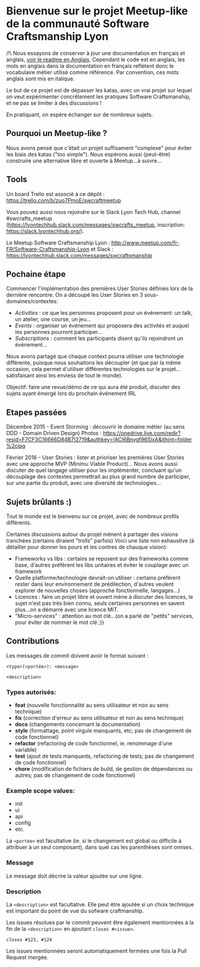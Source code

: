# Bienvenue sur le projet Meetup-like de la communauté Software Craftsmanship Lyon

/!\ Nous essayons de conserver à jour une documentation en français et anglais, [voir le readme en Anglais](readme.md).
Cependant le code est en anglais, les mots en anglais dans la documentation en français reflètent donc le vocabulaire
métier utilisé comme référence. Par convention, ces mots anglais sont mis en italique.

Le but de ce projet est de dépasser les katas, avec un vrai projet sur lequel on veut expérimenter concrêtement 
les pratiques Software Craftsmanship, et ne pas se limiter à des discussions !

En pratiquant, on espère échanger sur de nombreux sujets.

## Pourquoi un Meetup-like ?

Nous avons pensé que c'était un projet suffisament "complexe" pour éviter les biais des katas ("too simple"). 
Nous espérons aussi (peut-être) construire une alternative libre et ouverte à Meetup...à suivre...

## Tools

Un board Trello est associé à ce dépôt : https://trello.com/b/zuo7PmoE/swcraftmeetup

Vous pouvez aussi nous rejoindre sur le Slack Lyon Tech Hub, channel #swcrafts_meetup 
(https://lyontechhub.slack.com/messages/swcrafts_meetup, inscription: https://slack.lyontechhub.org/).

Le Meetup Software Craftsmanship Lyon : http://www.meetup.com/fr-FR/Software-Craftsmanship-Lyon 
et Slack : https://lyontechhub.slack.com/messages/swcraftsmanship

## Pochaine étape

Commencer l'implémentation des premières User Stories définies lors de la dernière rencontre.
On a découpé les User Stories en 3 sous-domaines/contextes:
- *Activities* : ce que les personnes proposent pour un événement: un talk, un atelier, une course, un jeu...
- *Events* : organiser un événement qui proposera des activités et auquel les personnes pourront participer...
- *Subscriptions* : comment les participants disent qu'ils rejoindront un événement...

Nous avons partagé que chaque context pourra utiliser une technologie différente, puisque nous souhaitons les découpler
(et que par la même occasion, cela permet d'utiliser différentes technologies sur le projet...
satisfaisant ainsi les enviess de tout le monde).

Objectif: faire une revue/démo de ce qui aura été produit, discuter des sujets ayant émergé lors du prochain événement IRL

## Etapes passées

Décembre 2015 - Event Storming : découvrir le domaine métier (au sens DDD - Domain Driven Design)
Photos : https://onedrive.live.com/redir?resid=F7CF3C16666D84B7!2719&authkey=!ACl6Bnvgf96SlxA&ithint=folder%2cjpg

Février 2016 - User Stories : lister et prioriser les premières User Stories 
avec une approche MVP (Minimu Viable Product)...
Nous avons aussi discuter de quel langage utiliser pour les implémenter, concluant qu'un découplage des contextes
permettrait au plus grand nombre de participer, sur une partie du produit, avec une diversité de technologies...
   
## Sujets brûlants :)

Tout le monde est le bienvenu sur ce projet, avec de nombreux profils différents.

Certaines discussions autour du projet mènent à partager des visions tranchées (certains diraient "trolls" parfois)
Voici une liste non exhaustive (à détailler pour donner les pours et les contres de chauque vision):
- Frameworks vs libs : certains se reposent sur des frameworks comme base, 
d'autres préfèrent les libs unitaires et éviter le couplage avec un framework
- Quelle platforme/technologie devrait-on utiliser : certains préfèrent rester dans leur environnement de prédilection,
d'autres veulent explorer de nouvelles choses (approche fonctionnelle, langages...)
- Licences : faire un projet libre et ouvert mène à discuter des licences, le sujet n'est pas très bien connu,
seuls certaines personnes en savent plus...on a démarré avec une licence MIT.
- "Micro-services" : attention au mot clé...(on a parlé de "petits" services, pour éviter de nommer le mot clé ;))

## Contributions

Les messages de commit doivent avoir le format suivant :

    <type>(<portée>): <message>
    
    <description>

### Types autorisés:

- **feat** (nouvelle fonctionnalité au sens utilisateur et non au sens technique)
- **fix** (correction d'erreur au sens utilisateur et non au sens technique)
- **docs** (changements concernant la documentation)
- **style** (formattage, point virgule manquants, etc; pas de changement de code fonctionnel)
- **refactor** (refactoring de code fonctionnel, ie. renommage d'une variable)
- **test** (ajout de tests manquants, refactoring de tests; pas de changement de code fonctionnel)
- **chore** (modification de fichiers de build, de gestion de dépendances ou autres; pas de changement de code fonctionnel)

### Example scope values:

- init
- ui
- api
- config
- etc.

La `<portée>` est facultative (ie. si le changement est global ou difficile à attribuer à un seul composant), dans quel cas les parenthèses sont omises.

### Message

Le message doit décrire la valeur ajoutée sur une ligne.

### Description

La `<description>` est facultative. Elle peut être ajoutée si un choix technique est important du point de vue du sofware craftmanship.

Les issues résolues par le commit peuvent être également mentionnées à la fin de la `<description>` en ajoutant `closes #<issue>`.

    closes #123, #124

Les issues mentionnées seront automatiquement fermées une fois la Pull Request mergée. 
